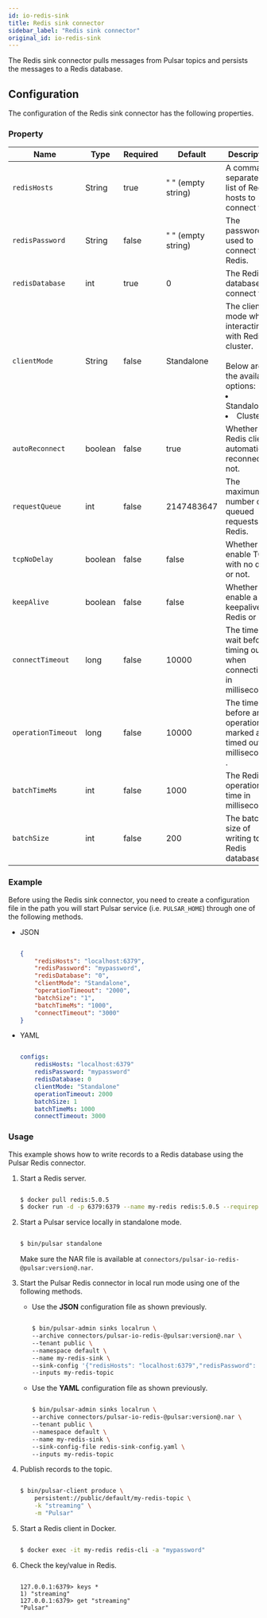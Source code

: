 ```yaml
---
id: io-redis-sink
title: Redis sink connector
sidebar_label: "Redis sink connector"
original_id: io-redis-sink
---
```


The  Redis sink connector pulls messages from Pulsar topics 
and persists the messages to a Redis database.



## Configuration

The configuration of the Redis sink connector has the following properties.



### Property

| Name | Type|Required | Default | Description 
|------|----------|----------|---------|-------------|
| `redisHosts` |String|true|" " (empty string) | A comma-separated list of Redis hosts to connect to. |
| `redisPassword` |String|false|" " (empty string) | The password used to connect to Redis. |
| `redisDatabase` | int|true|0  | The Redis database to connect to. |
| `clientMode` |String| false|Standalone | The client mode when interacting with Redis cluster. <br /><br />Below are the available options: <br /><li>Standalone<br /></li><li>Cluster </li>|
| `autoReconnect` | boolean|false|true | Whether the Redis client automatically reconnect or not. |
| `requestQueue` | int|false|2147483647 | The maximum number of queued requests to Redis. |
| `tcpNoDelay` |boolean| false| false | Whether to enable TCP with no delay or not. |
| `keepAlive` | boolean|false | false |Whether to enable a keepalive to Redis or not. |
| `connectTimeout` |long| false|10000 | The time to wait before timing out when connecting in milliseconds. |
| `operationTimeout` | long|false|10000 | The time before an operation is marked as timed out in milliseconds . |
| `batchTimeMs` | int|false|1000 | The Redis operation time in milliseconds. |
| `batchSize` | int|false|200 | The batch size of writing to Redis database. |


### Example

Before using the Redis sink connector, you need to create a configuration file in the path you will start Pulsar service (i.e. `PULSAR_HOME`) through one of the following methods.

* JSON

  ```json
  
  {
      "redisHosts": "localhost:6379",
      "redisPassword": "mypassword",
      "redisDatabase": "0",
      "clientMode": "Standalone",
      "operationTimeout": "2000",
      "batchSize": "1",
      "batchTimeMs": "1000",
      "connectTimeout": "3000"
  }
  
  ```

* YAML

  ```yaml
  
  configs:
      redisHosts: "localhost:6379"
      redisPassword: "mypassword"
      redisDatabase: 0
      clientMode: "Standalone"
      operationTimeout: 2000
      batchSize: 1
      batchTimeMs: 1000
      connectTimeout: 3000
  
  ```

### Usage

This example shows how to write records to a Redis database using the Pulsar Redis connector.

1. Start a Redis server.

   ```bash
   
   $ docker pull redis:5.0.5
   $ docker run -d -p 6379:6379 --name my-redis redis:5.0.5 --requirepass "mypassword"
   
   ```

2. Start a Pulsar service locally in standalone mode.

   ```bash
   
   $ bin/pulsar standalone
   
   ```

   Make sure the NAR file is available at `connectors/pulsar-io-redis-@pulsar:version@.nar`.
   
3. Start the Pulsar Redis connector in local run mode using one of the following methods.

   * Use the **JSON** configuration file as shown previously. 

       ```bash
       
       $ bin/pulsar-admin sinks localrun \
       --archive connectors/pulsar-io-redis-@pulsar:version@.nar \
       --tenant public \
       --namespace default \
       --name my-redis-sink \
       --sink-config '{"redisHosts": "localhost:6379","redisPassword": "mypassword","redisDatabase": "0","clientMode": "Standalone","operationTimeout": "3000","batchSize": "1"}' \
       --inputs my-redis-topic
       
       ```

   * Use the **YAML** configuration file as shown previously.

       ```bash
       
       $ bin/pulsar-admin sinks localrun \
       --archive connectors/pulsar-io-redis-@pulsar:version@.nar \
       --tenant public \
       --namespace default \
       --name my-redis-sink \
       --sink-config-file redis-sink-config.yaml \
       --inputs my-redis-topic
       
       ```

4. Publish records to the topic.

   ```bash
   
   $ bin/pulsar-client produce \
       persistent://public/default/my-redis-topic \
       -k "streaming" \
       -m "Pulsar"
   
   ```

5. Start a Redis client in Docker.

   ```bash
   
   $ docker exec -it my-redis redis-cli -a "mypassword"
   
   ```

6. Check the key/value in Redis.

   ```
   
   127.0.0.1:6379> keys *
   1) "streaming"
   127.0.0.1:6379> get "streaming"
   "Pulsar"
   
   ```

